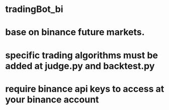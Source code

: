 # tradingBot_bi

# base on binance future markets.
# specific trading algorithms must be added at judge.py and backtest.py
# require binance api keys to access at your binance account
